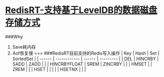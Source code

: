 [RedisRT-支持基于LevelDB的数据磁盘存储方式](https://github.com/ivanabc/RedisRT)
========================================

###Why
1. Save耗内存
2. Aof恢复慢
===
###RedisRT目前支持的Redis写入操作
| Key    | Hash         | Set    | SortedSet |
| ------ | ------------ | ------ | --------- |
| DEL    | HINCRBY      | SADD   | ZADD      |
|        | HINCRBYFLOAT | SREM   | ZINCRBY   | 
|        | HMSET        |        | ZREM      |
|        | HSET         |        |           |
|        | HSETNX       |        |           |
